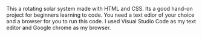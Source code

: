 This a rotating solar system made with HTML and CSS.
Its a good hand-on project for beginners learning to code.
You need a text edior of your choice and a browser for you to run this code.
I used Visual Studio Code as my text editor and Google chrome as my browser.